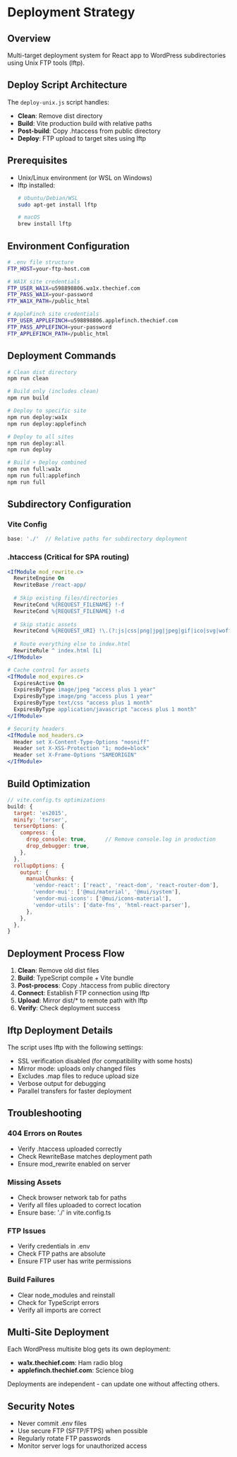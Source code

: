 # Deployment Strategy

## Overview
Multi-target deployment system for React app to WordPress subdirectories using Unix FTP tools (lftp).

## Deploy Script Architecture
The `deploy-unix.js` script handles:
- **Clean**: Remove dist directory
- **Build**: Vite production build with relative paths
- **Post-build**: Copy .htaccess from public directory
- **Deploy**: FTP upload to target sites using lftp

## Prerequisites
- Unix/Linux environment (or WSL on Windows)
- lftp installed:
  ```bash
  # Ubuntu/Debian/WSL
  sudo apt-get install lftp
  
  # macOS
  brew install lftp
  ```

## Environment Configuration
```bash
# .env file structure
FTP_HOST=your-ftp-host.com

# WA1X site credentials
FTP_USER_WA1X=u598898806.wa1x.thechief.com
FTP_PASS_WA1X=your-password
FTP_WA1X_PATH=/public_html

# AppleFinch site credentials
FTP_USER_APPLEFINCH=u598898806.applefinch.thechief.com
FTP_PASS_APPLEFINCH=your-password
FTP_APPLEFINCH_PATH=/public_html
```

## Deployment Commands
```bash
# Clean dist directory
npm run clean

# Build only (includes clean)
npm run build

# Deploy to specific site
npm run deploy:wa1x
npm run deploy:applefinch

# Deploy to all sites
npm run deploy:all
npm run deploy

# Build + Deploy combined
npm run full:wa1x
npm run full:applefinch
npm run full
```

## Subdirectory Configuration

### Vite Config
```javascript
base: './'  // Relative paths for subdirectory deployment
```

### .htaccess (Critical for SPA routing)
```apache
<IfModule mod_rewrite.c>
  RewriteEngine On
  RewriteBase /react-app/
  
  # Skip existing files/directories
  RewriteCond %{REQUEST_FILENAME} !-f
  RewriteCond %{REQUEST_FILENAME} !-d
  
  # Skip static assets
  RewriteCond %{REQUEST_URI} !\.(?:js|css|png|jpg|jpeg|gif|ico|svg|woff2?)$ [NC]
  
  # Route everything else to index.html
  RewriteRule ^ index.html [L]
</IfModule>

# Cache control for assets
<IfModule mod_expires.c>
  ExpiresActive On
  ExpiresByType image/jpeg "access plus 1 year"
  ExpiresByType image/png "access plus 1 year"
  ExpiresByType text/css "access plus 1 month"
  ExpiresByType application/javascript "access plus 1 month"
</IfModule>

# Security headers
<IfModule mod_headers.c>
  Header set X-Content-Type-Options "nosniff"
  Header set X-XSS-Protection "1; mode=block"
  Header set X-Frame-Options "SAMEORIGIN"
</IfModule>
```

## Build Optimization
```javascript
// vite.config.ts optimizations
build: {
  target: 'es2015',
  minify: 'terser',
  terserOptions: {
    compress: {
      drop_console: true,      // Remove console.log in production
      drop_debugger: true,
    },
  },
  rollupOptions: {
    output: {
      manualChunks: {
        'vendor-react': ['react', 'react-dom', 'react-router-dom'],
        'vendor-mui': ['@mui/material', '@mui/system'],
        'vendor-mui-icons': ['@mui/icons-material'],
        'vendor-utils': ['date-fns', 'html-react-parser'],
      },
    },
  },
}
```

## Deployment Process Flow
1. **Clean**: Remove old dist files
2. **Build**: TypeScript compile + Vite bundle
3. **Post-process**: Copy .htaccess from public directory
4. **Connect**: Establish FTP connection using lftp
5. **Upload**: Mirror dist/* to remote path with lftp
6. **Verify**: Check deployment success

## lftp Deployment Details
The script uses lftp with the following settings:
- SSL verification disabled (for compatibility with some hosts)
- Mirror mode: uploads only changed files
- Excludes .map files to reduce upload size
- Verbose output for debugging
- Parallel transfers for faster deployment

## Troubleshooting

### 404 Errors on Routes
- Verify .htaccess uploaded correctly
- Check RewriteBase matches deployment path
- Ensure mod_rewrite enabled on server

### Missing Assets
- Check browser network tab for paths
- Verify all files uploaded to correct location
- Ensure base: './' in vite.config.ts

### FTP Issues
- Verify credentials in .env
- Check FTP paths are absolute
- Ensure FTP user has write permissions

### Build Failures
- Clear node_modules and reinstall
- Check for TypeScript errors
- Verify all imports are correct

## Multi-Site Deployment
Each WordPress multisite blog gets its own deployment:
- **wa1x.thechief.com**: Ham radio blog
- **applefinch.thechief.com**: Science blog

Deployments are independent - can update one without affecting others.

## Security Notes
- Never commit .env files
- Use secure FTP (SFTP/FTPS) when possible
- Regularly rotate FTP passwords
- Monitor server logs for unauthorized access